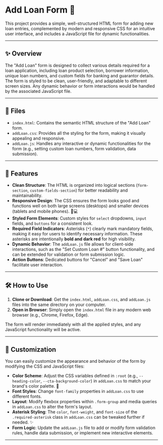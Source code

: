 # Add Loan Form 🏦

This project provides a simple, well-structured HTML form for adding new loan entries, complemented by modern and responsive CSS for an intuitive user interface, and includes a JavaScript file for dynamic functionalities.

---

## ✨ Overview

The "Add Loan" form is designed to collect various details required for a loan application, including loan product selection, borrower information, unique loan numbers, and custom fields for banking and guarantor details. The form is styled to be clean, user-friendly, and adaptable to different screen sizes. Any dynamic behavior or form interactions would be handled by the associated JavaScript file.

---

## 📂 Files

* `index.html`: Contains the semantic HTML structure of the "Add Loan" form.
* `addLoan.css`: Provides all the styling for the form, making it visually appealing and responsive.
* `addLoan.js`: Handles any interactive or dynamic functionalities for the form (e.g., setting custom loan numbers, form validation, data submission).

---

## 🚀 Features

* **Clean Structure**: The HTML is organized into logical sections (`form-section`, `custom-fields-section`) for better readability and maintainability.
* **Responsive Design**: The CSS ensures the form looks good and functions well on both large screens (desktops) and smaller devices (tablets and mobile phones). 📱💻
* **Styled Form Elements**: Custom styles for `select` dropdowns, `input` fields, and `buttons` for a consistent look.
* **Required Field Indicators**: Asterisks (`*`) clearly mark mandatory fields, making it easy for users to identify necessary information. These asterisks are intentionally **bold and dark red** for high visibility.
* **Dynamic Behavior**: The `addLoan.js` file allows for client-side interactions, such as the "Set Custom Loan #" button functionality, and can be extended for validation or form submission logic.
* **Action Buttons**: Dedicated buttons for "Cancel" and "Save Loan" facilitate user interaction.

---

## 🛠️ How to Use

1.  **Clone or Download**: Get the `index.html`, `addLoan.css`, and `addLoan.js` files into the same directory on your computer.
2.  **Open in Browser**: Simply open the `index.html` file in any modern web browser (e.g., Chrome, Firefox, Edge).

The form will render immediately with all the applied styles, and any JavaScript functionality will be active.

---

## 🎨 Customization

You can easily customize the appearance and behavior of the form by modifying the CSS and JavaScript files:

* **Color Scheme**: Adjust the CSS variables defined in `:root` (e.g., `--heading-color`, `--cta-background-color`) in `addLoan.css` to match your brand's color palette. 🌈
* **Font Styles**: Change `font-family` properties in `addLoan.css` to use different fonts.
* **Layout**: Modify flexbox properties within `.form-group` and media queries in `addLoan.css` to alter the form's layout.
* **Asterisk Styling**: The `color`, `font-weight`, and `font-size` of the `.required-asterisk` class in `addLoan.css` can be tweaked further if needed. ✨
* **Form Logic**: Update the `addLoan.js` file to add or modify form validation rules, handle data submission, or implement new interactive elements.

---
